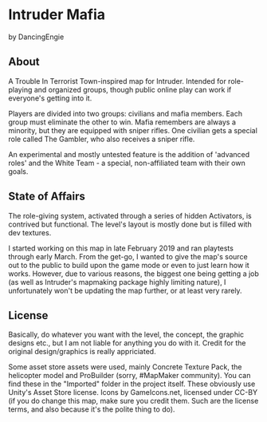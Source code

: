 # Intruder Mafia
by DancingEngie

## About
A Trouble In Terrorist Town-inspired map for Intruder. Intended for role-playing and organized groups, though public online play can work if everyone's getting into it.

Players are divided into two groups: civilians and mafia members. Each group must eliminate the other to win. Mafia remembers are always a minority, but they are equipped with sniper rifles. One civilian gets a special role called The Gambler, who also receives a sniper rifle.

An experimental and mostly untested feature is the addition of 'advanced roles' and the White Team - a special, non-affiliated team with their own goals.

## State of Affairs
The role-giving system, activated through a series of hidden Activators, is contrived but functional. The level's layout is mostly done but is filled with dev textures. 

I started working on this map in late February 2019 and ran playtests through early March. From the get-go, I wanted to give the map's source out to the public to build upon the game mode or even to just learn how it works. However, due to various reasons, the biggest one being getting a job (as well as Intruder's mapmaking package highly limiting nature), I unfortunately won't be updating the map further, or at least very rarely.

## License
Basically, do whatever you want with the level, the concept, the graphic designs etc., but I am not liable for anything you do with it. Credit for the original design/graphics is really appriciated.

Some asset store assets were used, mainly Concrete Texture Pack, the helicopter model and ProBuilder (sorry, #MapMaker community). You can find these in the "Imported" folder in the project itself. These obviously use Unity's Asset Store license. Icons by GameIcons.net, licensed under CC-BY (if you do change this map, make sure you credit them. Such are the license terms, and also because it's the polite thing to do).
